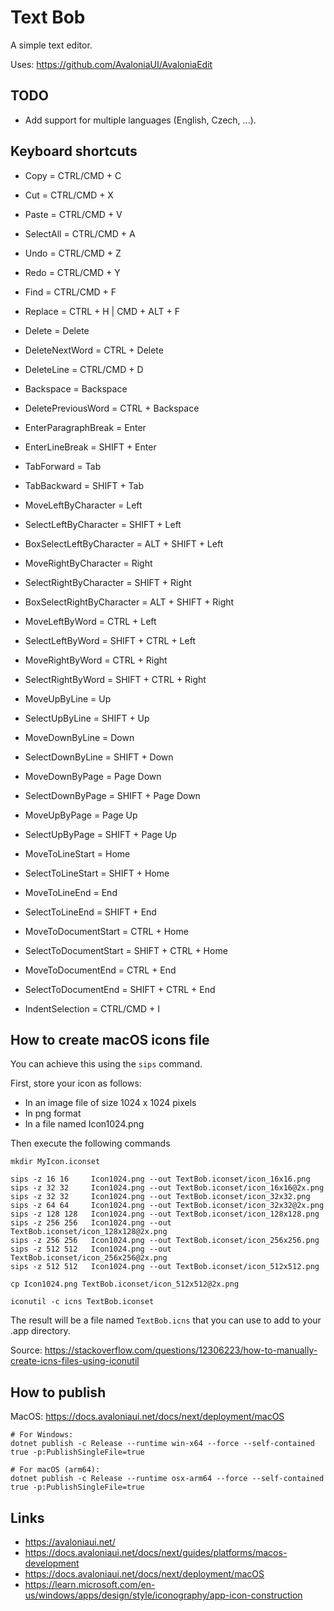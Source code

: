 # Text Bob

A simple text editor.

Uses: https://github.com/AvaloniaUI/AvaloniaEdit

## TODO

- Add support for multiple languages (English, Czech, ...).

## Keyboard shortcuts

- Copy = CTRL/CMD + C
- Cut = CTRL/CMD + X
- Paste = CTRL/CMD + V
- SelectAll = CTRL/CMD + A
- Undo = CTRL/CMD + Z
- Redo = CTRL/CMD + Y
- Find = CTRL/CMD + F
- Replace = CTRL + H | CMD + ALT + F

- Delete = Delete
- DeleteNextWord = CTRL + Delete
- DeleteLine = CTRL/CMD + D
- Backspace = Backspace
- DeletePreviousWord = CTRL + Backspace
- EnterParagraphBreak = Enter
- EnterLineBreak = SHIFT + Enter
- TabForward = Tab
- TabBackward = SHIFT + Tab
- MoveLeftByCharacter = Left
- SelectLeftByCharacter = SHIFT + Left
- BoxSelectLeftByCharacter = ALT + SHIFT + Left
- MoveRightByCharacter = Right
- SelectRightByCharacter = SHIFT + Right
- BoxSelectRightByCharacter = ALT + SHIFT + Right
- MoveLeftByWord = CTRL + Left
- SelectLeftByWord = SHIFT + CTRL + Left
- MoveRightByWord = CTRL + Right
- SelectRightByWord = SHIFT + CTRL + Right
- MoveUpByLine = Up
- SelectUpByLine = SHIFT + Up
- MoveDownByLine = Down
- SelectDownByLine = SHIFT + Down
- MoveDownByPage = Page Down
- SelectDownByPage = SHIFT + Page Down
- MoveUpByPage = Page Up
- SelectUpByPage = SHIFT + Page Up
- MoveToLineStart = Home
- SelectToLineStart = SHIFT + Home
- MoveToLineEnd = End
- SelectToLineEnd = SHIFT + End
- MoveToDocumentStart = CTRL + Home
- SelectToDocumentStart = SHIFT + CTRL + Home
- MoveToDocumentEnd = CTRL + End
- SelectToDocumentEnd = SHIFT + CTRL + End
- IndentSelection = CTRL/CMD + I

## How to create macOS icons file

You can achieve this using the `sips` command.

First, store your icon as follows:

- In an image file of size 1024 x 1024 pixels
- In png format
- In a file named Icon1024.png

Then execute the following commands

```
mkdir MyIcon.iconset

sips -z 16 16     Icon1024.png --out TextBob.iconset/icon_16x16.png
sips -z 32 32     Icon1024.png --out TextBob.iconset/icon_16x16@2x.png
sips -z 32 32     Icon1024.png --out TextBob.iconset/icon_32x32.png
sips -z 64 64     Icon1024.png --out TextBob.iconset/icon_32x32@2x.png
sips -z 128 128   Icon1024.png --out TextBob.iconset/icon_128x128.png
sips -z 256 256   Icon1024.png --out TextBob.iconset/icon_128x128@2x.png
sips -z 256 256   Icon1024.png --out TextBob.iconset/icon_256x256.png
sips -z 512 512   Icon1024.png --out TextBob.iconset/icon_256x256@2x.png
sips -z 512 512   Icon1024.png --out TextBob.iconset/icon_512x512.png

cp Icon1024.png TextBob.iconset/icon_512x512@2x.png

iconutil -c icns TextBob.iconset
```

The result will be a file named `TextBob.icns` that you can use to add to your .app directory.

Source: https://stackoverflow.com/questions/12306223/how-to-manually-create-icns-files-using-iconutil


## How to publish

MacOS: https://docs.avaloniaui.net/docs/next/deployment/macOS

```
# For Windows:
dotnet publish -c Release --runtime win-x64 --force --self-contained true -p:PublishSingleFile=true

# For macOS (arm64):
dotnet publish -c Release --runtime osx-arm64 --force --self-contained true -p:PublishSingleFile=true
```

## Links

- https://avaloniaui.net/
- https://docs.avaloniaui.net/docs/next/guides/platforms/macos-development
- https://docs.avaloniaui.net/docs/next/deployment/macOS
- https://learn.microsoft.com/en-us/windows/apps/design/style/iconography/app-icon-construction
